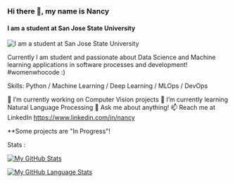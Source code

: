 ### Hi there 👋, my name is Nancy
#### I am a student at San Jose State University
![I am a student at San Jose State University](erterererewrewrewrerewrewrewrewr)

Currently I am student and passionate about Data Science and Machine learning applications in software processes and development! #womenwhocode :)

Skills: Python / Machine Learning / Deep Learning / MLOps / DevOps

🔭 I’m currently working on Computer Vision projects
🌱 I’m currently learning Natural Language Processing
💬 Ask me about anything!
📫 Reach me at LinkedIn https://www.linkedin.com/in/nancy


**Some projects are "In Progress"!

Stats :

[![My GitHub Stats](https://github-readme-stats.vercel.app/api/?username=NancySaxena1-eng&count_private=true&theme=tokyonight&showicons=true)]()


[![My GitHub Language Stats](https://github-readme-stats.vercel.app/api/top-langs/?username=NancySaxena1-eng&langs_count=5&theme=tokyonight)]()


